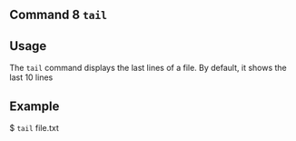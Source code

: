 ## Command 8 `tail`

## Usage 

The `tail` command displays the last lines of a file. By default, it shows the last 10 lines

## Example

 $ `tail` file.txt
